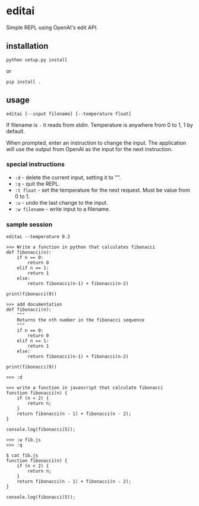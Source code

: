 # editai

Simple REPL using OpenAI's edit API.

## installation

```
python setup.py install
```
or
```
pip install .
```

## usage

```
editai [--input filename] [--temperature float]
```

If filename is `-` it reads from _stdin_. Temperature is anywhere from 0 to 1, 1 by default.

When prompted, enter an instruction to change the input. The application will use the output
from OpenAI as the input for the next instruction.

### special instructions

* `:d` - delete the current input, setting it to "".
* `:q` - quit the REPL.
* `:t float` - set the temperature for the next request. Must be value from 0 to 1.
* `:u` - undo the last change to the input.
* `:w filename` - write input to a filename.

### sample session

```
editai --temperature 0.2

>>> Write a function in python that calculates fibonacci
def fibonacci(n):
    if n == 0:
        return 0
    elif n == 1:
        return 1
    else:
        return fibonacci(n-1) + fibonacci(n-2)

print(fibonacci(9))

>>> add documentation
def fibonacci(n):
    """
    Returns the nth number in the fibonacci sequence
    """
    if n == 0:
        return 0
    elif n == 1:
        return 1
    else:
        return fibonacci(n-1) + fibonacci(n-2)

print(fibonacci(9))

>>> :d

>>> write a function in javascript that calculate fibonacci
function fibonacci(n) {
    if (n < 2) {
        return n;
    }
    return fibonacci(n - 1) + fibonacci(n - 2);
}

console.log(fibonacci(5));

>>> :w fib.js
>>> :q

$ cat fib.js
function fibonacci(n) {
    if (n < 2) {
        return n;
    }
    return fibonacci(n - 1) + fibonacci(n - 2);
}

console.log(fibonacci(5));
```
